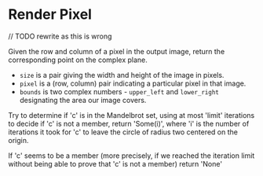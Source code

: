# Render Pixel

// TODO rewrite as this is wrong

Given the row and column of a pixel in the output image, return the corresponding point on the complex plane.

* `size` is a pair giving the width and height of the image in pixels.
* `pixel` is a (row, column) pair indicating a particular pixel in that image.
* `bounds` is two complex numbers - `upper_left` and `lower_right` designating the area our image covers.

Try to determine if 'c' is in the Mandelbrot set, using at most 'limit' iterations to decide if 'c' is not a member, 
return 'Some(i)', where 'i' is the number of iterations it took for 'c' to leave the circle of radius two centered on the origin.

If 'c' seems to be a member (more precisely, if we reached the iteration limit without being able to prove that 'c' 
is not a member) return 'None'